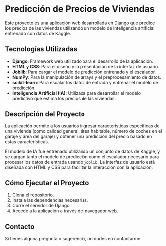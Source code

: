 # Predicción de Precios de Viviendas

Este proyecto es una aplicación web desarrollada en Django que predice los precios de las viviendas utilizando un modelo de inteligencia artificial entrenado con datos de Kaggle.

## Tecnologías Utilizadas

- **Django**: Framework web utilizado para el desarrollo de la aplicación.
- **HTML y CSS**: Para el diseño y la presentación de la interfaz de usuario.
- **Joblib**: Para cargar el modelo de predicción entrenado y el escalador.
- **NumPy**: Para la manipulación de arrays y el preprocesamiento de datos.
- **scikit-learn**: Para escalar los datos de entrada y entrenar el modelo de predicción.
- **Inteligencia Artificial (IA)**: Utilizada para desarrollar el modelo predictivo que estima los precios de las viviendas.

## Descripción del Proyecto

La aplicación permite a los usuarios ingresar características específicas de una vivienda (como calidad general, área habitable, número de coches en el garaje y área del garaje) y obtener una predicción del precio basado en estas características.

El modelo de IA fue entrenado utilizando un conjunto de datos de Kaggle, y se cargan tanto el modelo de predicción como el escalador necesario para procesar los datos de entrada usando `joblib`. La interfaz de usuario está diseñada con HTML y CSS para facilitar la interacción con la aplicación.

## Cómo Ejecutar el Proyecto

1. Clona el repositorio.
2. Instala las dependencias necesarias.
3. Corre el servidor de Django.
4. Accede a la aplicación a través del navegador web.

## Contacto

Si tienes alguna pregunta o sugerencia, no dudes en contactarme.
